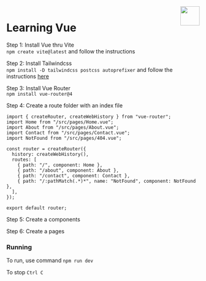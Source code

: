 <img src="https://upload.wikimedia.org/wikipedia/commons/thumb/9/95/Vue.js_Logo_2.svg/640px-Vue.js_Logo_2.svg.png" style="height:50px; float: right;" />

# Learning Vue

Step 1: Install Vue thru Vite<br />
`npm create vite@latest`
and follow the instructions

Step 2: Install Tailwindcss<br />
`npm install -D tailwindcss postcss autoprefixer`
and follow the instructions [here](https://tailwindcss.com/docs/guides/vite#vue)

Step 3: Install Vue Router<br />
`npm install vue-router@4`

Step 4: Create a route folder with an index file

```
import { createRouter, createWebHistory } from "vue-router";
import Home from "/src/pages/Home.vue";
import About from "/src/pages/About.vue";
import Contact from "/src/pages/Contact.vue";
import NotFound from "/src/pages/404.vue";

const router = createRouter({
  history: createWebHistory(),
  routes: [
    { path: "/", component: Home },
    { path: "/about", component: About },
    { path: "/contact", component: Contact },
    { path: "/:pathMatch(.*)*", name: "NotFound", component: NotFound },
  ],
});

export default router;
```

Step 5: Create a components

Step 6: Create a pages

### Running

To run, use command
`npm run dev`

To stop
`Ctrl C`
